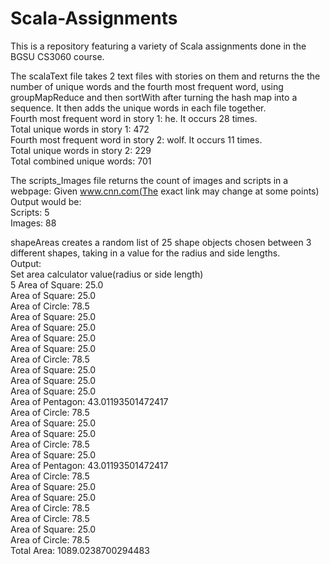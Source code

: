 # Scala-Assignments
This is a repository featuring a variety of Scala assignments done in the BGSU CS3060 course.<br/>

The scalaText file takes 2 text files with stories on them and returns the the number of unique words and the fourth most frequent word, using groupMapReduce and then sortWith after turning the hash map into a sequence.
It then adds the unique words in each file together.<br/>
Fourth most frequent word in story 1: he. It occurs 28 times.<br/>
Total unique words in story 1: 472<br/>
Fourth most frequent word in story 2: wolf. It occurs 11 times. <br/>
Total unique words in story 2: 229<br/>
Total combined unique words: 701<br/>

The scripts_Images file returns the count of images and scripts in a webpage:
Given www.cnn.com(The exact link may change at some points) 
Output would be:<br/>
Scripts:
5<br/>
Images:
88<br/>

shapeAreas creates a random list of 25 shape objects chosen between 3 different shapes, taking in a value for the radius and side lengths.<br/>
Output:<br/>
Set area calculator value(radius or side length) <br/>
5
Area of Square: 
25.0 <br/>
Area of Square:
25.0 <br/>
Area of Circle:
78.5 <br/>
Area of Square:
25.0 <br/>
Area of Square:
25.0 <br/>
Area of Square:
25.0 <br/>
Area of Square:
25.0 <br/>
Area of Circle:
78.5 <br/>
Area of Square:
25.0 <br/>
Area of Square:
25.0 <br/>
Area of Square:
25.0 <br/>
Area of Pentagon:
43.01193501472417 <br/>
Area of Circle:
78.5 <br/>
Area of Square:
25.0 <br/>
Area of Square:
25.0 <br/>
Area of Circle:
78.5 <br/>
Area of Square:
25.0 <br/>
Area of Pentagon:
43.01193501472417 <br/>
Area of Circle:
78.5 <br/>
Area of Square:
25.0 <br/>
Area of Square:
25.0 <br/>
Area of Circle:
78.5 <br/>
Area of Circle:
78.5 <br/>
Area of Square:
25.0 <br/>
Area of Circle:
78.5 <br/>
Total Area: 
1089.0238700294483 
